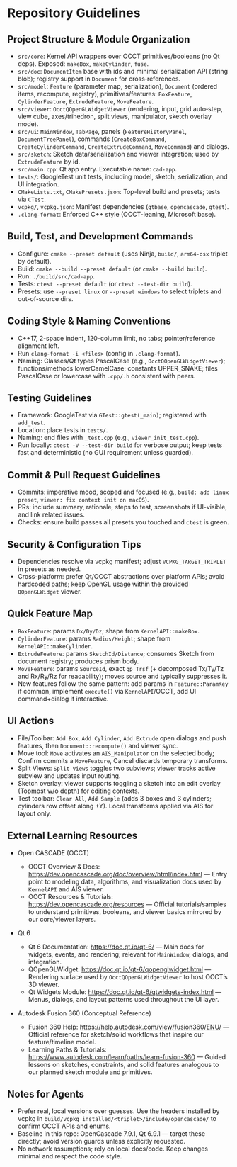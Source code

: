 # Repository Guidelines

## Project Structure & Module Organization
- `src/core`: Kernel API wrappers over OCCT primitives/booleans (no Qt deps). Exposed: `makeBox`, `makeCylinder`, `fuse`.
- `src/doc`: `DocumentItem` base with ids and minimal serialization API (string blob); registry support in `Document` for cross‑references.
- `src/model`: `Feature` (parameter map, serialization), `Document` (ordered items, recompute, registry), primitives/features: `BoxFeature`, `CylinderFeature`, `ExtrudeFeature`, `MoveFeature`.
- `src/viewer`: `OcctQOpenGLWidgetViewer` (rendering, input, grid auto‑step, view cube, axes/trihedron, split views, manipulator, sketch overlay mode).
- `src/ui`: `MainWindow`, `TabPage`, panels (`FeatureHistoryPanel`, `DocumentTreePanel`), commands (`CreateBoxCommand`, `CreateCylinderCommand`, `CreateExtrudeCommand`, `MoveCommand`) and dialogs.
- `src/sketch`: Sketch data/serialization and viewer integration; used by `ExtrudeFeature` by id.
- `src/main.cpp`: Qt app entry. Executable name: `cad-app`.
- `tests/`: GoogleTest unit tests, including model, sketch, serialization, and UI integration.
- `CMakeLists.txt`, `CMakePresets.json`: Top-level build and presets; tests via `CTest`.
- `vcpkg/`, `vcpkg.json`: Manifest dependencies (`qtbase`, `opencascade`, `gtest`).
- `.clang-format`: Enforced C++ style (OCCT-leaning, Microsoft base).

## Build, Test, and Development Commands
- Configure: `cmake --preset default` (uses Ninja, `build/`, `arm64-osx` triplet by default).
- Build: `cmake --build --preset default` (or `cmake --build build`).
- Run: `./build/src/cad-app`.
- Tests: `ctest --preset default` (or `ctest --test-dir build`).
- Presets: use `--preset linux` or `--preset windows` to select triplets and out-of-source dirs.

## Coding Style & Naming Conventions
- C++17, 2-space indent, 120-column limit, no tabs; pointer/reference alignment left.
- Run `clang-format -i <files>` (config in `.clang-format`).
- Naming: Classes/Qt types PascalCase (e.g., `OcctQOpenGLWidgetViewer`); functions/methods lowerCamelCase; constants UPPER_SNAKE; files PascalCase or lowercase with `.cpp/.h` consistent with peers.

## Testing Guidelines
- Framework: GoogleTest via `GTest::gtest(_main)`; registered with `add_test`.
- Location: place tests in `tests/`.
- Naming: end files with `_test.cpp` (e.g., `viewer_init_test.cpp`).
- Run locally: `ctest -V --test-dir build` for verbose output; keep tests fast and deterministic (no GUI requirement unless guarded).

## Commit & Pull Request Guidelines
- Commits: imperative mood, scoped and focused (e.g., `build: add linux preset`, `viewer: fix context init on macOS`).
- PRs: include summary, rationale, steps to test, screenshots if UI-visible, and link related issues.
- Checks: ensure build passes all presets you touched and `ctest` is green.

## Security & Configuration Tips
- Dependencies resolve via vcpkg manifest; adjust `VCPKG_TARGET_TRIPLET` in presets as needed.
- Cross-platform: prefer Qt/OCCT abstractions over platform APIs; avoid hardcoded paths; keep OpenGL usage within the provided `QOpenGLWidget` viewer.

## Quick Feature Map
- `BoxFeature`: params `Dx/Dy/Dz`; shape from `KernelAPI::makeBox`.
- `CylinderFeature`: params `Radius/Height`; shape from `KernelAPI::makeCylinder`.
- `ExtrudeFeature`: params `SketchId/Distance`; consumes Sketch from document registry; produces prism body.
- `MoveFeature`: params `SourceId`, exact `gp_Trsf` (+ decomposed Tx/Ty/Tz and Rx/Ry/Rz for readability); moves source and typically suppresses it.
- New features follow the same pattern: add params in `Feature::ParamKey` if common, implement `execute()` via `KernelAPI`/OCCT, add UI command+dialog if interactive.

## UI Actions
- File/Toolbar: `Add Box`, `Add Cylinder`, `Add Extrude` open dialogs and push features, then `Document::recompute()` and viewer sync.
- Move tool: `Move` activates an `AIS_Manipulator` on the selected body; Confirm commits a `MoveFeature`, Cancel discards temporary transforms.
- Split Views: `Split Views` toggles two subviews; viewer tracks active subview and updates input routing.
- Sketch overlay: viewer supports toggling a sketch into an edit overlay (Topmost w/o depth) for editing contexts.
- Test toolbar: `Clear All`, `Add Sample` (adds 3 boxes and 3 cylinders; cylinders row offset along +Y). Local transforms applied via AIS for layout only.

## External Learning Resources

- Open CASCADE (OCCT)
  - OCCT Overview & Docs: https://dev.opencascade.org/doc/overview/html/index.html — Entry point to modeling data, algorithms, and visualization docs used by `KernelAPI` and AIS viewer.
  - OCCT Resources & Tutorials: https://dev.opencascade.org/resources — Official tutorials/samples to understand primitives, booleans, and viewer basics mirrored by our core/viewer layers.

- Qt 6
  - Qt 6 Documentation: https://doc.qt.io/qt-6/ — Main docs for widgets, events, and rendering; relevant for `MainWindow`, dialogs, and integration.
  - QOpenGLWidget: https://doc.qt.io/qt-6/qopenglwidget.html — Rendering surface used by `OcctQOpenGLWidgetViewer` to host OCCT’s 3D viewer.
  - Qt Widgets Module: https://doc.qt.io/qt-6/qtwidgets-index.html — Menus, dialogs, and layout patterns used throughout the UI layer.

- Autodesk Fusion 360 (Conceptual Reference)
  - Fusion 360 Help: https://help.autodesk.com/view/fusion360/ENU/ — Official reference for sketch/solid workflows that inspire our feature/timeline model.
  - Learning Paths & Tutorials: https://www.autodesk.com/learn/paths/learn-fusion-360 — Guided lessons on sketches, constraints, and solid features analogous to our planned sketch module and primitives.

## Notes for Agents
- Prefer real, local versions over guesses. Use the headers installed by vcpkg in `build/vcpkg_installed/<triplet>/include/opencascade/` to confirm OCCT APIs and enums.
- Baseline in this repo: OpenCascade 7.9.1, Qt 6.9.1 — target these directly; avoid version guards unless explicitly requested.
- No network assumptions; rely on local docs/code. Keep changes minimal and respect the code style.
